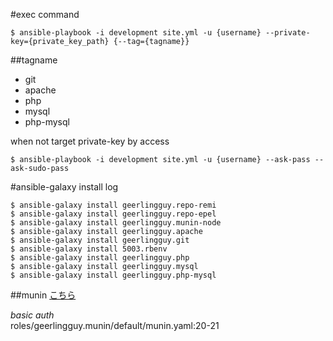 #exec command

```
$ ansible-playbook -i development site.yml -u {username} --private-key={private_key_path} {--tag={tagname}}
```
##tagname
- git
- apache
- php
- mysql
- php-mysql


when not target private-key by access

```
$ ansible-playbook -i development site.yml -u {username} --ask-pass --ask-sudo-pass
```

#ansible-galaxy install log

```
$ ansible-galaxy install geerlingguy.repo-remi
$ ansible-galaxy install geerlingguy.repo-epel
$ ansible-galaxy install geerlingguy.munin-node
$ ansible-galaxy install geerlingguy.apache
$ ansible-galaxy install geerlingguy.git
$ ansible-galaxy install 5003.rbenv
$ ansible-galaxy install geerlingguy.php
$ ansible-galaxy install geerlingguy.mysql
$ ansible-galaxy install geerlingguy.php-mysql
```

##munin
[こちら](http://27.120.106.27/munin/)  

*basic auth*  
roles/geerlingguy.munin/default/munin.yaml:20-21
